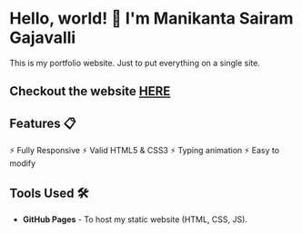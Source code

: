 # Hello, world! 👋 I'm Manikanta Sairam Gajavalli
This is my portfolio website. Just to put everything on a single site.

## Checkout the website [HERE](https://ramgajavalli.github.io/portfolio)

## Features 📋
⚡️ Fully Responsive ⚡️ Valid HTML5 & CSS3
⚡️ Typing animation ⚡️ Easy to modify

## Tools Used 🛠️
* <b>GitHub Pages</b> - To host my static website (HTML, CSS, JS).
